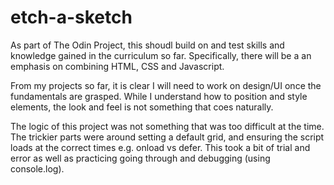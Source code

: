 # etch-a-sketch

As part of The Odin Project, this shoudl build on and test skills and knowledge gained in the curriculum so far. Specifically, there will be a an emphasis on combining HTML, CSS and Javascript.

From my projects so far, it is clear I will need to work on design/UI once the fundamentals are grasped. While I understand how to position and style elements, the look and feel is not something that coes naturally.

The logic of this project was not something that was too difficult at the time. The trickier parts were around setting a default grid, and ensuring the script loads at the correct times e.g. onload vs defer. This took a bit of trial and error as well as practicing going through and debugging (using console.log).
